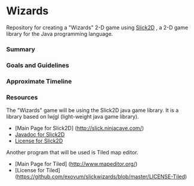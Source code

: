 # Wizards
Repository for creating a "Wizards" 2-D game using [Slick2D] , a 2-D game library for the Java programming language.

### Summary

### Goals and Guidelines

### Approximate Timeline

### Resources
The "Wizards" game will be using the Slick2D java game library. It is a library based on lwjgl (light-weight java game library).
* [Main Page for Slick2D] (http://slick.ninjacave.com/)
* [Javadoc for Slick2D](http://slick.ninjacave.com/javadoc/)
* [License for Slick2D](https://github.com/exovum/slickwizards/blob/master/LICENSE-Slick2D)

Another program that will be used is Tiled map editor.
* [Main Page for Tiled] (http://www.mapeditor.org/)
* [License for Tiled] (https://github.com/exovum/slickwizards/blob/master/LICENSE-Tiled)

[Slick2d]: (https://github.com/exovum/slickwizards/blob/master/README.md#resources)
